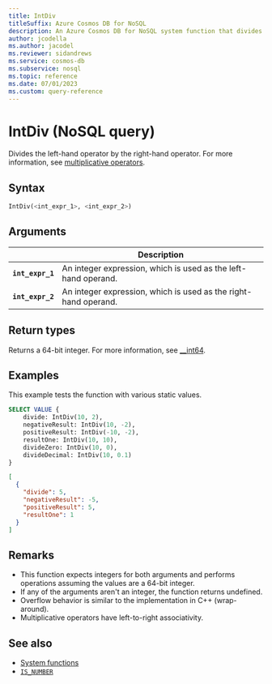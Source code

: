 ```yaml
---
title: IntDiv
titleSuffix: Azure Cosmos DB for NoSQL
description: An Azure Cosmos DB for NoSQL system function that divides one number by the other.
author: jcodella
ms.author: jacodel
ms.reviewer: sidandrews
ms.service: cosmos-db
ms.subservice: nosql
ms.topic: reference
ms.date: 07/01/2023
ms.custom: query-reference
---
```


# IntDiv (NoSQL query)

Divides the left-hand operator by the right-hand operator. For more information, see [multiplicative operators](/cpp/cpp/multiplicative-operators-and-the-modulus-operator).

## Syntax

```sql
IntDiv(<int_expr_1>, <int_expr_2>)
```

## Arguments

| | Description |
| --- | --- |
| **`int_expr_1`** | An integer expression, which is used as the left-hand operand. |
| **`int_expr_2`** | An integer expression, which is used as the right-hand operand. |

## Return types

Returns a 64-bit integer. For more information, see [__int64](/cpp/cpp/int8-int16-int32-int64).

## Examples

This example tests the function with various static values.

```sql
SELECT VALUE {
    divide: IntDiv(10, 2),
    negativeResult: IntDiv(10, -2),
    positiveResult: IntDiv(-10, -2),
    resultOne: IntDiv(10, 10),
    divideZero: IntDiv(10, 0),
    divideDecimal: IntDiv(10, 0.1)
}
```

```json
[
  {
    "divide": 5,
    "negativeResult": -5,
    "positiveResult": 5,
    "resultOne": 1
  }
]
```

## Remarks

- This function expects integers for both arguments and performs operations assuming the values are a 64-bit integer.
- If any of the arguments aren't an integer, the function returns undefined.
- Overflow behavior is similar to the implementation in C++ (wrap-around).
- Multiplicative operators have left-to-right associativity.

## See also

- [System functions](system-functions.yml)
- [`IS_NUMBER`](is-number.md)
